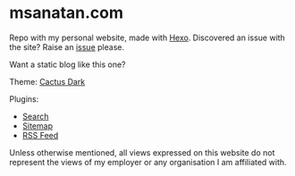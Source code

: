 # msanatan.com

Repo with my personal website, made with [Hexo](https://hexo.io/). Discovered an
issue with the site? Raise an
[issue](https://github.com/msanatan/msanatan.github.io/issues) please.

Want a static blog like this one?

Theme: [Cactus Dark](https://github.com/probberechts/cactus-dark)

Plugins:
* [Search](https://github.com/PaicHyperionDev/hexo-generator-search)
* [Sitemap](https://github.com/hexojs/hexo-generator-sitemap)
* [RSS Feed](https://github.com/hexojs/hexo-generator-feed)

Unless otherwise mentioned, all views expressed on this website do not
represent the views of my employer or any organisation I am affiliated with.
